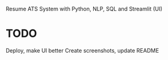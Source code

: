 Resume ATS System with Python, NLP, SQL and Streamlit (UI)
# TODO

Deploy, make UI better
Create screenshots, update README

